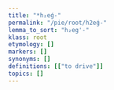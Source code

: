 ```yaml
---
title: "*h₂eǵ-"
permalink: "/pie/root/h2eǵ-"
lemma_to_sort: "h₂eg'-"
klass: root
etymology: []
markers: []
synonyms: []
definitions: [["to drive"]]
topics: []
---
```

